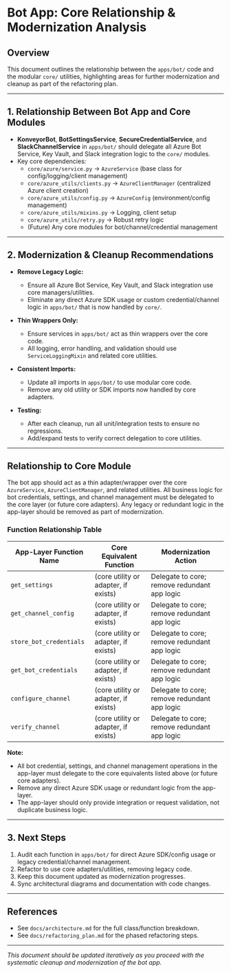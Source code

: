 # Bot App: Core Relationship & Modernization Analysis

## Overview
This document outlines the relationship between the `apps/bot/` code and the modular `core/` utilities, highlighting areas for further modernization and cleanup as part of the refactoring plan.

---

## 1. Relationship Between Bot App and Core Modules

- **KonveyorBot**, **BotSettingsService**, **SecureCredentialService**, and **SlackChannelService** in `apps/bot/` should delegate all Azure Bot Service, Key Vault, and Slack integration logic to the `core/` modules.
- Key core dependencies:
    - `core/azure/service.py` → `AzureService` (base class for config/logging/client management)
    - `core/azure_utils/clients.py` → `AzureClientManager` (centralized Azure client creation)
    - `core/azure_utils/config.py` → `AzureConfig` (environment/config management)
    - `core/azure_utils/mixins.py` → Logging, client setup
    - `core/azure_utils/retry.py` → Robust retry logic
    - (Future) Any core modules for bot/channel/credential management

---

## 2. Modernization & Cleanup Recommendations

- **Remove Legacy Logic:**
    - Ensure all Azure Bot Service, Key Vault, and Slack integration use core managers/utilities.
    - Eliminate any direct Azure SDK usage or custom credential/channel logic in `apps/bot/` that is now handled by `core/`.

- **Thin Wrappers Only:**
    - Ensure services in `apps/bot/` act as thin wrappers over the core code.
    - All logging, error handling, and validation should use `ServiceLoggingMixin` and related core utilities.

- **Consistent Imports:**
    - Update all imports in `apps/bot/` to use modular core code.
    - Remove any old utility or SDK imports now handled by core adapters.

- **Testing:**
    - After each cleanup, run all unit/integration tests to ensure no regressions.
    - Add/expand tests to verify correct delegation to core utilities.

---

## Relationship to Core Module

The bot app should act as a thin adapter/wrapper over the core `AzureService`, `AzureClientManager`, and related utilities. All business logic for bot credentials, settings, and channel management must be delegated to the core layer (or future core adapters). Any legacy or redundant logic in the app-layer should be removed as part of modernization.

### Function Relationship Table

| App-Layer Function Name         | Core Equivalent Function                                   | Modernization Action                                   |
|---------------------------------|------------------------------------------------------------|--------------------------------------------------------|
| `get_settings`                  | (core utility or adapter, if exists)                       | Delegate to core; remove redundant app logic           |
| `get_channel_config`            | (core utility or adapter, if exists)                       | Delegate to core; remove redundant app logic           |
| `store_bot_credentials`         | (core utility or adapter, if exists)                       | Delegate to core; remove redundant app logic           |
| `get_bot_credentials`           | (core utility or adapter, if exists)                       | Delegate to core; remove redundant app logic           |
| `configure_channel`             | (core utility or adapter, if exists)                       | Delegate to core; remove redundant app logic           |
| `verify_channel`                | (core utility or adapter, if exists)                       | Delegate to core; remove redundant app logic           |

**Note:**
- All bot credential, settings, and channel management operations in the app-layer must delegate to the core equivalents listed above (or future core adapters).
- Remove any direct Azure SDK usage or redundant logic from the app-layer.
- The app-layer should only provide integration or request validation, not duplicate business logic.

---

## 3. Next Steps

1. Audit each function in `apps/bot/` for direct Azure SDK/config usage or legacy credential/channel management.
2. Refactor to use core adapters/utilities, removing legacy code.
3. Keep this document updated as modernization progresses.
4. Sync architectural diagrams and documentation with code changes.

---

## References
- See `docs/architecture.md` for the full class/function breakdown.
- See `docs/refactoring_plan.md` for the phased refactoring steps.

---

*This document should be updated iteratively as you proceed with the systematic cleanup and modernization of the bot app.*
